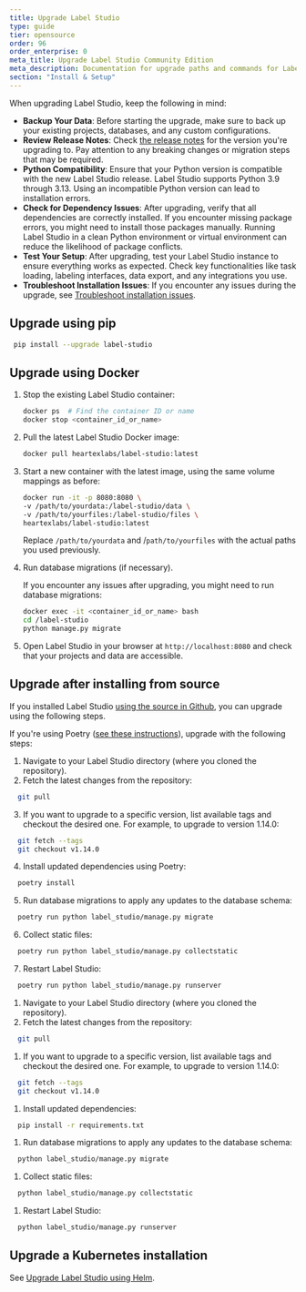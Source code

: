 ```yaml
---
title: Upgrade Label Studio
type: guide
tier: opensource
order: 96
order_enterprise: 0
meta_title: Upgrade Label Studio Community Edition
meta_description: Documentation for upgrade paths and commands for Label Studio. 
section: "Install & Setup"
---
```


When upgrading Label Studio, keep the following in mind:

- **Backup Your Data**: Before starting the upgrade, make sure to back up your existing projects, databases, and any custom configurations. 
- **Review Release Notes**: Check [the release notes](https://github.com/HumanSignal/label-studio/releases) for the version you're upgrading to. Pay attention to any breaking changes or migration steps that may be required. 
- **Python Compatibility**: Ensure that your Python version is compatible with the new Label Studio release. Label Studio supports Python 3.9 through 3.13.  Using an incompatible Python version can lead to installation errors.
- **Check for Dependency Issues**: After upgrading, verify that all dependencies are correctly installed. If you encounter missing package errors, you might need to install those packages manually. Running Label Studio in a clean Python environment or virtual environment can reduce the likelihood of package conflicts.
- **Test Your Setup**: After upgrading, test your Label Studio instance to ensure everything works as expected. Check key functionalities like task loading, labeling interfaces, data export, and any integrations you use.
- **Troubleshoot Installation Issues**: If you encounter any issues during the upgrade, see [Troubleshoot installation issues](install_troubleshoot). 



## Upgrade using pip
  
```bash
 pip install --upgrade label-studio
```


## Upgrade using Docker

1. Stop the existing Label Studio container:
    ```bash
    docker ps  # Find the container ID or name
    docker stop <container_id_or_name>
    ```
2. Pull the latest Label Studio Docker image:
    ```bash
    docker pull heartexlabs/label-studio:latest
    ```
3. Start a new container with the latest image, using the same volume mappings as before:
    ```bash
    docker run -it -p 8080:8080 \
    -v /path/to/yourdata:/label-studio/data \
    -v /path/to/yourfiles:/label-studio/files \
    heartexlabs/label-studio:latest
    ```
    Replace `/path/to/yourdata` and /`path/to/yourfiles` with the actual paths you used previously.
4. Run database migrations (if necessary). 

    If you encounter any issues after upgrading, you might need to run database migrations:

    ```bash
    docker exec -it <container_id_or_name> bash
    cd /label-studio
    python manage.py migrate
    ```
5. Open Label Studio in your browser at `http://localhost:8080` and check that your projects and data are accessible.


## Upgrade after installing from source

If you installed Label Studio [using the source in Github](https://github.com/HumanSignal/label-studio), you can upgrade using the following steps. 

<div class="code-tabs">
  <div data-name="Using Poetry (recommended)">

  If you're using Poetry ([see these instructions](install#Install-from-source)), upgrade with the following steps:
  
  1. Navigate to your Label Studio directory (where you cloned the repository). 
  2. Fetch the latest changes from the repository:
  ```bash
    git pull
  ```
  3. If you want to upgrade to a specific version, list available tags and checkout the desired one. For example, to upgrade to version 1.14.0:
  ```bash
    git fetch --tags
    git checkout v1.14.0
  ```
  4. Install updated dependencies using Poetry:
  ```bash
    poetry install
  ```
  5. Run database migrations to apply any updates to the database schema:
  ```bash
    poetry run python label_studio/manage.py migrate
  ```
  6. Collect static files:
  ```bash
    poetry run python label_studio/manage.py collectstatic
  ```
  7. Restart Label Studio:
  ```bash
    poetry run python label_studio/manage.py runserver
  ```

  </div>
  <div data-name="Using pip">
  
  1. Navigate to your Label Studio directory (where you cloned the repository). 
  2. Fetch the latest changes from the repository:
  ```bash
    git pull
  ```
  1. If you want to upgrade to a specific version, list available tags and checkout the desired one. For example, to upgrade to version 1.14.0:
  ```bash
    git fetch --tags
    git checkout v1.14.0
  ```
  1. Install updated dependencies:
  ```bash
    pip install -r requirements.txt
  ```
  1. Run database migrations to apply any updates to the database schema:
  ```bash
    python label_studio/manage.py migrate
  ```
  1. Collect static files:
  ```bash
    python label_studio/manage.py collectstatic
  ```
  1. Restart Label Studio:
  ```bash
    python label_studio/manage.py runserver
  ```

  </div>
</div>

## Upgrade a Kubernetes installation

See [Upgrade Label Studio using Helm](install_k8s#Upgrade-Label-Studio-using-Helm). 